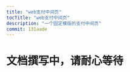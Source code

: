 ```yaml
---
title: "web支付中间页"
tocTitle: "web支付中间页"
description: "一个固定模版的支付中间页"
commit: 131aade
---
```

# 文档撰写中，请耐心等待
